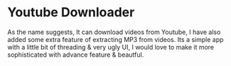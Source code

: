 Youtube Downloader
=================
As the name suggests, It can download videos from Youtube, I have also added some extra feature of extracting MP3 from videos.
Its a simple app with a little bit of threading & very ugly UI, I would love to make it more sophisticated with advance feature 
& beautful.

